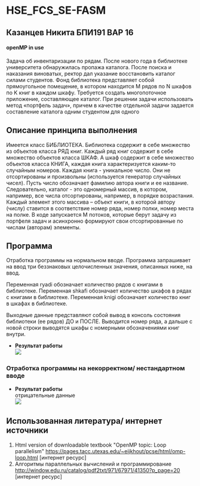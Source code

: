 # HSE_FCS_SE-FASM

## Казанцев Никита БПИ191 ВАР 16
#### openMP in use
Задача об инвентаризации по рядам. После нового года в библиотеке университета обнаружилась пропажа каталога.
После поиска и наказания виноватых, ректор дал указание восстановить каталог силами студентов. 
Фонд библиотека представляет собой прямоугольное помещение, в котором находится M рядов по N шкафов по K книг в каждом шкафу.
Требуется создать многопоточное приложение, составляющее каталог. При решении задачи использовать метод «портфель задач»,
причем в качестве отдельной задачи задается составление каталога одним студентом для одного


## Описание принципа выполнения
Имеется класс БИБЛИОТЕКА. Библиотека содержит в себе множество из объектов класса РЯД книг. 
Каждый ряд книг содержит в себе множество объектов класса ШКАФ. А шкаф содержит в себе множество объектов класса КНИГА, 
каждая книга характеризуется каким-то случайным номеров. Каждая книга - уникальное число. 
Они не отсортированы и произвольны (используется генератор случайных чисел). 
Пусть число обозначает фамилию автора книги и ее название. 
Следовательно, каталог - это одномерный массив, в котором, например, все числа отсортированы, например, в порядке возрастания.
Каждый элемент этого массива – объект книги, в которой автору (числу) ставится в соответствие номер ряда, номер полки, номер места на полке.
В коде запускается M потоков, которые берут задачу из портфеля задач и асинхронно формируют свои отсортированные по числам (авторам) элементы. 


## Программа
Отработка программы на нормальном вводе. 
Программа запрашивает на ввод три беззнаковых целочисленных значения, описанных ниже, на ввод.

Переменная ryadi обозначает количество рядов с книгами в библиотеке.
Переменная shkafi обозначает количество шкафов в рядах с книгами в библиотеке.
Переменная knigi обозначает количество книг в шкафах в библиотеке.

Выходные данные представляют собой вывод в консоль состояния библиотеки (ее рядов) ДО и ПОСЛЕ. 
Выводится номер ряда, а дальше с новой строки выводятся шкафы с номерными обозначениями книг внутри.
- **Результат работы**</br>
![](https://github.com/isp13/HSE_FCS_SE-FASM/blob/master/DZ4/res1.png)

 
### Отработка программы на некорректном/ нестандартном вводе
- **Результат работы**</br>
  отрицательные данные</br>
![](https://github.com/isp13/HSE_FCS_SE-FASM/blob/master/DZ4/res2.png)</br>

  

## Использованная литература/ интернет источники
1) Html version of downloadable textbook "OpenMP topic: Loop parallelism" https://pages.tacc.utexas.edu/~eijkhout/pcse/html/omp-loop.html [интернет ресурс]
2)	Алгоритмы параллельных вычислений и программирование http://window.edu.ru/catalog/pdf2txt/971/67971/41350?p_page=20 [интернет ресурс]
